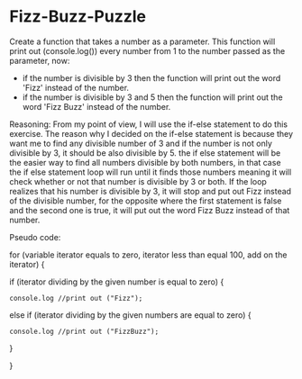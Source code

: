 # Fizz-Buzz-Puzzle
Create a function that takes a number as a parameter. This function will print out (console.log()) every number from 1 to the number passed as the parameter, now:
- if the number is divisible by 3 then the function will print out the word 'Fizz' instead of the number.
- if the number is divisible by 3 and 5 then the function will print out the word 'Fizz Buzz' instead of the number.

Reasoning:
From my point of view, I will use the if-else statement to do this exercise. The reason why I decided on the if-else statement is because they want me to find any divisible number of 3 and if the number is not only divisible by 3, it should be also divisible by 5. the if else statement will be the easier way to find all numbers divisible by both numbers, in that case the if else statement loop will run until it finds those numbers meaning it will check  whether or not that number is divisible by 3 or both. If the loop realizes that his number is divisible by 3, it will stop and put out Fizz instead of the divisible number, for the opposite where the first statement is false and the second one is true, it will put out the word Fizz Buzz instead of that number.

Pseudo code:

for (variable iterator equals to zero, iterator less than equal 100, add on the iterator) {

if (iterator dividing by the given number is equal to zero) {

    console.log //print out ("Fizz");
    
else if (iterator dividing by the given numbers are equal to zero) {

    console.log //print out ("FizzBuzz");
}

}
